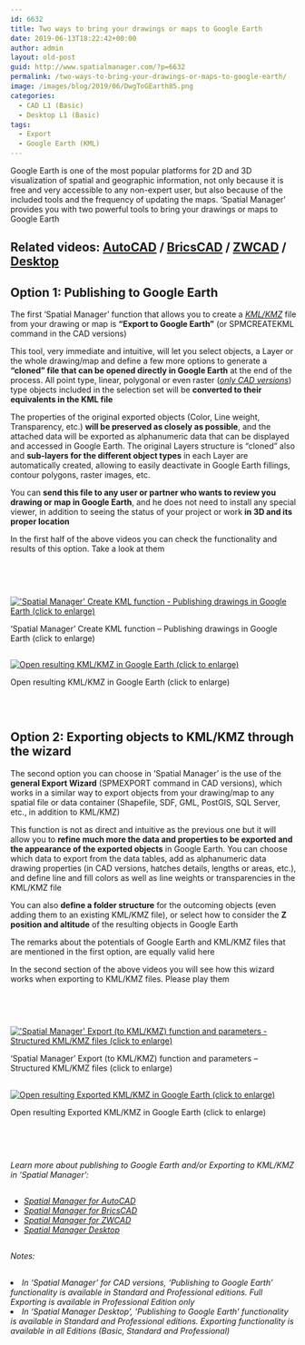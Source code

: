 ```yaml
---
id: 6632
title: Two ways to bring your drawings or maps to Google Earth
date: 2019-06-13T18:22:42+00:00
author: admin
layout: old-post
guid: http://www.spatialmanager.com/?p=6632
permalink: /two-ways-to-bring-your-drawings-or-maps-to-google-earth/
image: /images/blog/2019/06/DwgToGEarth85.png
categories:
  - CAD L1 (Basic)
  - Desktop L1 (Basic)
tags:
  - Export
  - Google Earth (KML)
---
```

<p>
  Google Earth is one of the most popular platforms for 2D and 3D visualization of spatial and geographic information, not only because it is free and very accessible to any non-expert user, but also because of the included tools and the frequency of updating the maps. &#8216;Spatial Manager&#8217; provides you with two powerful tools to bring your drawings or maps to Google Earth
</p>

<p>
  <!--more-->
</p>

<h2>
  Related videos: <a href="https://youtu.be/f32m8qwuDjI?rel=0" target="_blank" rel="nofollow"><span><span>AutoCAD</span></span></a> / <a href="https://youtu.be/7-Yewz6GjRc?rel=0" target="_blank" rel="nofollow"><span><span>BricsCAD</span></span></a> / <a href="https://youtu.be/Btku7AEBl-M?rel=0" target="_blank" rel="nofollow"><span><span>ZWCAD</span></span></a> / <a href="https://youtu.be/juOZMSXldcA?rel=0" target="_blank" rel="nofollow"><span>Desktop</span></a>
</h2>

<h2>
  <span>Option 1</span>: Publishing to Google Earth
</h2>

<p>
  The first &#8216;Spatial Manager&#8217; function that allows you to create a <span><em><a href="https://en.wikipedia.org/wiki/Keyhole_Markup_Language" target="_blank" rel="nofollow">KML/KMZ</a></em></span> file from your drawing or map is <strong>&#8220;Export to Google Earth&#8221;</strong> (or SPMCREATEKML command in the CAD versions)
</p>

<p>
  This tool, very immediate and intuitive, will let you select objects, a Layer or the whole drawing/map and define a few more options to generate a <strong>&#8220;cloned&#8221; file that can be opened directly in Google Earth</strong> at the end of the process. All point type, linear, polygonal or even raster (<span><em><a href="http://www.spatialmanager.com/exporting-images-to-google-earth-too/" target="_blank" rel="nofollow">only CAD versions</a></em></span>) type objects included in the selection set will be <strong>converted to their equivalents in the KML file</strong>
</p>

<p>
  The properties of the original exported objects (Color, Line weight, Transparency, etc.) <strong>will be preserved as closely as possible</strong>, and the attached data will be exported as alphanumeric data that can be displayed and accessed in Google Earth. The original Layers structure is &#8220;cloned&#8221; also and <strong>sub-layers for the different object types</strong> in each Layer are automatically created, allowing to easily deactivate in Google Earth fillings, contour polygons, raster images, etc.
</p>

<p>
  You can <strong>send this file to any user or partner who wants to review you drawing or map in Google Earth</strong>, and he does not need to install any special viewer, in addition to seeing the status of your project or work <strong>in 3D and its proper location</strong>
</p>

<p>
  In the <span>first half of the above videos</span> you can check the functionality and results of this option. Take a look at them
</p>

<h2>
</h2>

&nbsp;

## 

<div id="attachment_6636">
  <a href="/images/blog/2019/06/CADCreateKML.png" target="_blank" rel="nofollow"><img src="/images/blog/2019/06/CADCreateKML-1024x576.png" alt="'Spatial Manager' Create KML function - Publishing drawings in Google Earth (click to enlarge)" width="625" height="352" srcset="/images/blog/2019/06/CADCreateKML-1024x576.png 1024w, /images/blog/2019/06/CADCreateKML-300x169.png 300w, /images/blog/2019/06/CADCreateKML-768x432.png 768w, /images/blog/2019/06/CADCreateKML-624x351.png 624w, /images/blog/2019/06/CADCreateKML.png 1280w" sizes="(max-width: 625px) 100vw, 625px" /></a>
  
  <p>
    &#8216;Spatial Manager&#8217; Create KML function &#8211; Publishing drawings in Google Earth (click to enlarge)
  </p>
</div>

<h2>
</h2>

<div id="attachment_6638">
  <a href="/images/blog/2019/06/CreateKML.png" target="_blank" rel="nofollow"><img src="/images/blog/2019/06/CreateKML-1024x577.png" alt="Open resulting KML/KMZ in Google Earth (click to enlarge)" width="625" height="352" srcset="/images/blog/2019/06/CreateKML-1024x577.png 1024w, /images/blog/2019/06/CreateKML-300x169.png 300w, /images/blog/2019/06/CreateKML-768x433.png 768w, /images/blog/2019/06/CreateKML-624x351.png 624w, /images/blog/2019/06/CreateKML.png 1266w" sizes="(max-width: 625px) 100vw, 625px" /></a>
  
  <p>
    Open resulting KML/KMZ in Google Earth (click to enlarge)
  </p>
</div>

<h2>
</h2>

&nbsp;

<h2>
  <span>Option 2</span>: Exporting objects to KML/KMZ through the wizard
</h2>

<p>
  The second option you can choose in &#8216;Spatial Manager&#8217; is the use of the <strong>general Export Wizard</strong> (SPMEXPORT command in CAD versions), which works in a similar way to export objects from your drawing/map to any spatial file or data container (Shapefile, SDF, GML, PostGIS, SQL Server, etc., in addition to KML/KMZ)
</p>

<p>
  This function is not as direct and intuitive as the previous one but it will allow you to <strong>refine much more the data and properties to be exported and the appearance of the exported objects</strong> in Google Earth. You can choose which data to export from the data tables, add as alphanumeric data drawing properties (in CAD versions, hatches details, lengths or areas, etc.), and define line and fill colors as well as line weights or transparencies in the KML/KMZ file
</p>

<p>
  You can also <strong>define a folder structure</strong> for the outcoming objects (even adding them to an existing KML/KMZ file), or select how to consider the <strong>Z position and altitude</strong> of the resulting objects in Google Earth
</p>

<p>
  The remarks about the potentials of Google Earth and KML/KMZ files that are mentioned in the first option, are equally valid here
</p>

In the <span>second section of the above videos</span> you will see how this wizard works when exporting to KML/KMZ files. Please play them

<h2>
</h2>

&nbsp;

## 

<div id="attachment_6640">
  <a href="/images/blog/2019/06/CADExportKML.png" target="_blank" rel="nofollow"><img src="/images/blog/2019/06/CADExportKML-1024x576.png" alt="'Spatial Manager' Export (to KML/KMZ) function and parameters - Structured KML/KMZ files (click to enlarge)" width="625" height="352" srcset="/images/blog/2019/06/CADExportKML-1024x576.png 1024w, /images/blog/2019/06/CADExportKML-300x169.png 300w, /images/blog/2019/06/CADExportKML-768x432.png 768w, /images/blog/2019/06/CADExportKML-624x351.png 624w, /images/blog/2019/06/CADExportKML.png 1280w" sizes="(max-width: 625px) 100vw, 625px" /></a>
  
  <p>
    &#8216;Spatial Manager&#8217; Export (to KML/KMZ) function and parameters &#8211; Structured KML/KMZ files (click to enlarge)
  </p>
</div>

<h2>
</h2>

<div id="attachment_6641">
  <a href="/images/blog/2019/06/ExportKML.png" target="_blank" rel="nofollow"><img src="/images/blog/2019/06/ExportKML-1024x577.png" alt="Open resulting Exported KML/KMZ in Google Earth (click to enlarge)" width="625" height="352" srcset="/images/blog/2019/06/ExportKML-1024x577.png 1024w, /images/blog/2019/06/ExportKML-300x169.png 300w, /images/blog/2019/06/ExportKML-768x433.png 768w, /images/blog/2019/06/ExportKML-624x351.png 624w, /images/blog/2019/06/ExportKML.png 1266w" sizes="(max-width: 625px) 100vw, 625px" /></a>
  
  <p>
    Open resulting Exported KML/KMZ in Google Earth (click to enlarge)
  </p>
</div>

<h2>
</h2>

&nbsp;

<h2>
</h2>

<p>
  <em>Learn more about publishing to Google Earth and/or Exporting to KML/KMZ in &#8216;Spatial Manager&#8217;:</em>
</p>

<h2>
</h2>

<ul>
  <li>
    <span><a href="http://wiki.spatialmanager.com/index.php/Spatial_Manager™_for_AutoCAD_-_FAQs:_Export_(%22Professional%22_edition_only)" target="_blank" rel="nofollow"><span><em>Spatial Manager for AutoCAD</em></span></a></span>
  </li>
  <li>
    <span><span><a href="http://wiki.spatialmanager.com/index.php/Spatial_Manager™_for_BricsCAD_-_FAQs:_Export_(%22Professional%22_edition_only)" target="_blank" rel="nofollow"><span><em>Spatial Manager for BricsCAD</em></span></a></span></span>
  </li>
  <li>
    <span><span><a href="http://wiki.spatialmanager.com/index.php/Spatial_Manager™_for_ZWCAD_-_FAQs:_Export_(%22Professional%22_edition_only)" target="_blank" rel="nofollow"><span><em>Spatial Manager for ZWCAD</em></span></a></span></span>
  </li>
  <li>
    <a href="http://wiki.spatialmanager.com/index.php/Spatial_Manager_Desktop™_-_FAQs:_Import_and_export" target="_blank" rel="nofollow"><span><em>Spatial Manager Desktop</em></span></a>
  </li>
</ul>

<h2>
</h2>

<p>
  <em>Notes:</em>
</p>

<h2>
</h2>

<li>
  <em>In &#8216;Spatial Manager&#8217; for CAD versions, &#8216;Publishing to Google Earth&#8217; functionality is available in Standard and Professional editions. Full Exporting is available in Professional Edition only</em>
</li>
<li>
  <em>In &#8216;Spatial Manager Desktop&#8217;, &#8216;Publishing to Google Earth&#8217; functionality is available in Standard and Professional editions. Exporting functionality is available in all Editions (Basic, Standard and Professional)</em>
</li>
